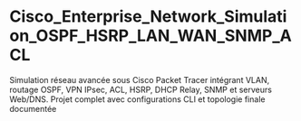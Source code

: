 # Cisco_Enterprise_Network_Simulation_OSPF_HSRP_LAN_WAN_SNMP_ACL
Simulation réseau avancée sous Cisco Packet Tracer intégrant VLAN, routage OSPF, VPN IPsec, ACL,  HSRP, DHCP Relay, SNMP et serveurs Web/DNS. Projet complet avec configurations CLI et topologie finale documentée
